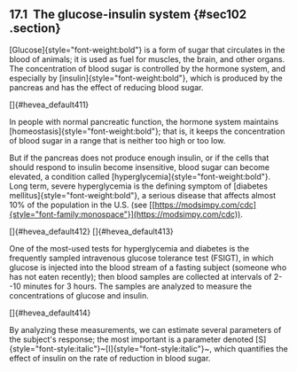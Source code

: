 ﻿17.1  The glucose-insulin system {#sec102 .section}
--------------------------------

[Glucose]{style="font-weight:bold"} is a form of sugar that circulates
in the blood of animals; it is used as fuel for muscles, the brain, and
other organs. The concentration of blood sugar is controlled by the
hormone system, and especially by [insulin]{style="font-weight:bold"},
which is produced by the pancreas and has the effect of reducing blood
sugar.

[]{#hevea_default411}

In people with normal pancreatic function, the hormone system maintains
[homeostasis]{style="font-weight:bold"}; that is, it keeps the
concentration of blood sugar in a range that is neither too high or too
low.

But if the pancreas does not produce enough insulin, or if the cells
that should respond to insulin become insensitive, blood sugar can
become elevated, a condition called
[hyperglycemia]{style="font-weight:bold"}. Long term, severe
hyperglycemia is the defining symptom of [diabetes
mellitus]{style="font-weight:bold"}, a serious disease that affects
almost 10% of the population in the U.S. (see
[[https://modsimpy.com/cdc]{style="font-family:monospace"}](https://modsimpy.com/cdc)).

[]{#hevea_default412} []{#hevea_default413}

One of the most-used tests for hyperglycemia and diabetes is the
frequently sampled intravenous glucose tolerance test (FSIGT), in which
glucose is injected into the blood stream of a fasting subject (someone
who has not eaten recently); then blood samples are collected at
intervals of 2--10 minutes for 3 hours. The samples are analyzed to
measure the concentrations of glucose and insulin.

[]{#hevea_default414}

By analyzing these measurements, we can estimate several parameters of
the subject's response; the most important is a parameter denoted
[S]{style="font-style:italic"}~[I]{style="font-style:italic"}~, which
quantifies the effect of insulin on the rate of reduction in blood
sugar.

